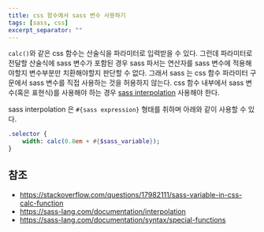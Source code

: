 ```yaml
---
title: css 함수에서 sass 변수 사용하기
tags: [sass, css]
excerpt_separator: ""
---
```


`calc()`와 같은 css 함수는 산술식을 파라미터로 입력받을 수 있다. 그런데 파라미터로 전달할 산술식에 sass 변수가 포함된 경우 sass 파서는 연산자를 sass 변수에 적용해야할지 변수부분만 치환해야할지 판단할 수 없다. 그래서 sass 는 css 함수 파라미터 구문에서 sass 변수를 직접 사용하는 것을 허용하지 않는다. css 함수 내부에서 sass 변수(혹은 표현식)를 사용해야 하는 경우 [sass interpolation](https://sass-lang.com/documentation/interpolation) 사용해야 한다.

sass interpolation 은 `#{sass expression}` 형태를 취하며 아래와 같이 사용할 수 있다.

```sass
.selector {
    width: calc(0.8em + #{$sass_variable});
}
```

## 참조

- <https://stackoverflow.com/questions/17982111/sass-variable-in-css-calc-function>
- <https://sass-lang.com/documentation/interpolation>
- <https://sass-lang.com/documentation/syntax/special-functions>